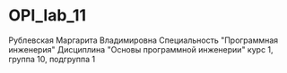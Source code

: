 # OPI_lab_11
Рублевская 
Маргарита 
Владимировна
Специальность "Программная инженерия"
Дисциплина "Основы программной инженерии"
курс 1, группа 10, подгруппа 1
